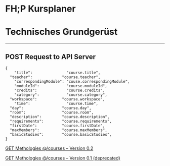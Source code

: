 # FH;P Kursplaner

# Technisches Grundgerüst

---

## POST Request to API Server

    {
    	"title":               "course.title",
      "teacher":             "course.teacher",
    	"correspondingModule": "couse.correspondingModule",
    	"moduleId":            "course.moduleId",
    	"credits":             "course.credits",
    	"category":            "course.category",
      "workspace":           "course.workspace",
    	"time":                "course.time",
      "day":                 "course.day",
      "room":                "course.room",
      "description":         "course.description",
      "requirements":        "course.requirements",
      "firstDate":           "course.firstDate",
      "maxMembers":          "course.maxMembers",
      "basicStudies":        "course.basicStudies",
    }

[GET Methologies @/courses – Version 0.2](./GET-Methologies-courses-Version-0-2-a3fe8a14-20af-4b82-b54d-839b5d169720.csv)

[GET Methologies @/courses – Version 0.1 (deprecated)](./GET-Methologies-courses-Version-0-1-deprecated-d95aba5f-a0e3-4e2c-9b12-37e68c7c2b16.csv)